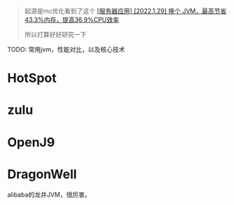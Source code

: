 > 起源是mc优化看到了这个 [[服务器应用] [2022.1.29] 换个 JVM，最高节省43.3%内存，提高36.9%CPU效率](https://www.mcbbs.net/thread-1232993-1-1.html)
>
> 所以打算好好研究一下

TODO: 常用jvm，性能对比，以及核心技术

# HotSpot

# zulu

# OpenJ9

# DragonWell

alibaba的龙井JVM，很厉害。
